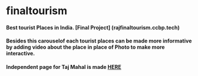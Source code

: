 # finaltourism
 #### Best tourist Places in India. [Final Project] (rajfinaltourism.ccbp.tech)
 #### Besides this carouselof each tourist places can be made more informative by adding video about the place in place of Photo to make more interactive.
 #### Independent page for Taj Mahal is made [HERE](https://nagarajuyu.ccbp.tech/)
